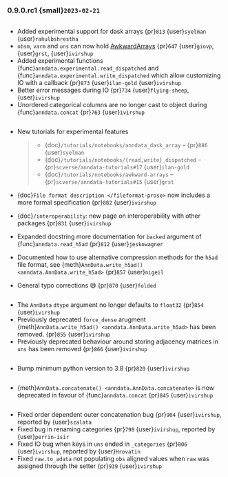 ### 0.9.0.rc1 {small}`2023-02-21`

```{rubric} Features
```

- Added experimental support for dask arrays {pr}`813` {user}`syelman` {user}`rahulbshrestha`
- `obsm`, `varm` and `uns` can now hold [AwkwardArrays](https://awkward-array.org/quickstart.html) {pr}`647` {user}`giovp`, {user}`grst`, {user}`ivirshup`
- Added experimental functions {func}`anndata.experimental.read_dispatched` and {func}`anndata.experimental.write_dispatched` which allow customizing IO with a callback {pr}`873` {user}`ilan-gold` {user}`ivirshup`
- Better error messages during IO {pr}`734` {user}`flying-sheep`, {user}`ivirshup`
- Unordered categorical columns are no longer cast to object during {func}`anndata.concat` {pr}`763` {user}`ivirshup`

```{rubric} Documentation
```

- New tutorials for experimental features

  > - {doc}`/tutorials/notebooks/anndata_dask_array` – {pr}`886` {user}`syelman`
  > - {doc}`/tutorials/notebooks/{read,write}_dispatched` – {pr}`scverse/anndata-tutorials#17` {user}`ilan-gold`
  > - {doc}`/tutorials/notebooks/awkward-arrays` – {pr}`scverse/anndata-tutorials#15` {user}`grst`

- {doc}`File format description </fileformat-prose>` now includes a more formal specification {pr}`882` {user}`ivirshup`

- {doc}`/interoperability`: new page on interoperability with other packages {pr}`831` {user}`ivirshup`

- Expanded docstring more documentation for `backed` argument of {func}`anndata.read_h5ad` {pr}`812` {user}`jeskowagner`

- Documented how to use alternative compression methods for the `h5ad` file format, see {meth}`AnnData.write_h5ad() <anndata.AnnData.write_h5ad>` {pr}`857` {user}`nigeil`

- General typo corrections 😅 {pr}`870` {user}`folded`

```{rubric} Breaking changes
```

- The `AnnData` `dtype` argument no longer defaults to `float32` {pr}`854` {user}`ivirshup`
- Previously deprecated `force_dense` arugment {meth}`AnnData.write_h5ad() <anndata.AnnData.write_h5ad>` has been removed. {pr}`855` {user}`ivirshup`
- Previously deprecated behaviour around storing adjacency matrices in `uns` has been removed {pr}`866` {user}`ivirshup`

```{rubric} Other updates
```

- Bump minimum python version to 3.8 {pr}`820` {user}`ivirshup`

```{rubric} Deprecations
```

- {meth}`AnnData.concatenate() <anndata.AnnData.concatenate>` is now deprecated in favour of {func}`anndata.concat` {pr}`845` {user}`ivirshup`

```{rubric} Bug fixes
```

- Fixed order dependent outer concatenation bug {pr}`904` {user}`ivirshup`, reported by {user}`szalata`
- Fixed bug in renaming categories {pr}`790` {user}`ivirshup`, reported by {user}`perrin-isir`
- Fixed IO bug when keys in `uns` ended in `_categories` {pr}`806` {user}`ivirshup`, reported by {user}`Hrovatin`
- Fixed `raw.to_adata` not populating `obs` aligned values when `raw` was assigned through the setter {pr}`939` {user}`ivirshup`
